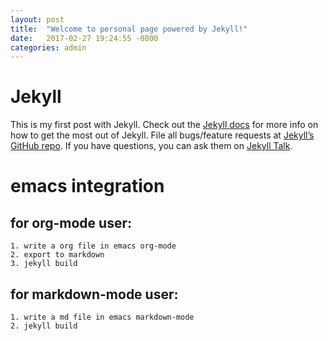 ```yaml
---
layout: post
title:  "Welcome to personal page powered by Jekyll!"
date:   2017-02-27 19:24:55 -0800
categories: admin
---
```


# Jekyll #

This is my first post with Jekyll.
Check out the [Jekyll docs][jekyll-docs] for more info on how to get the most out of Jekyll. File all bugs/feature requests at [Jekyll’s GitHub repo][jekyll-gh]. If you have questions, you can ask them on [Jekyll Talk][jekyll-talk].

# emacs integration #

## for org-mode user: ##

    1. write a org file in emacs org-mode
    2. export to markdown
    3. jekyll build

## for markdown-mode user: ##

    1. write a md file in emacs markdown-mode
    2. jekyll build

[jekyll-docs]: http://jekyllrb.com/docs/home
[jekyll-gh]:   https://github.com/jekyll/jekyll
[jekyll-talk]: https://talk.jekyllrb.com/
